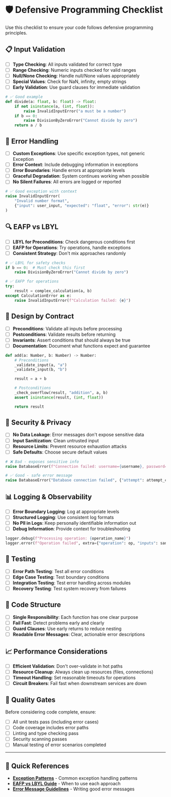# 🛡️ Defensive Programming Checklist

Use this checklist to ensure your code follows defensive programming principles.

## 📋 Input Validation

- [ ] **Type Checking**: All inputs validated for correct type
- [ ] **Range Checking**: Numeric inputs checked for valid ranges
- [ ] **Null/None Checking**: Handle null/None values appropriately
- [ ] **Special Values**: Check for NaN, infinity, empty strings
- [ ] **Early Validation**: Use guard clauses for immediate validation

```python
# ✅ Good example
def divide(a: float, b: float) -> float:
    if not isinstance(a, (int, float)):
        raise InvalidInputError("a must be a number")
    if b == 0:
        raise DivisionByZeroError("Cannot divide by zero")
    return a / b
```

## 🚨 Error Handling

- [ ] **Custom Exceptions**: Use specific exception types, not generic Exception
- [ ] **Error Context**: Include debugging information in exceptions
- [ ] **Error Boundaries**: Handle errors at appropriate levels
- [ ] **Graceful Degradation**: System continues working when possible
- [ ] **No Silent Failures**: All errors are logged or reported

```python
# ✅ Good exception with context
raise InvalidInputError(
    "Invalid number format",
    {"input": user_input, "expected": "float", "error": str(e)}
)
```

## 🔍 EAFP vs LBYL

- [ ] **LBYL for Preconditions**: Check dangerous conditions first
- [ ] **EAFP for Operations**: Try operations, handle exceptions
- [ ] **Consistent Strategy**: Don't mix approaches randomly

```python
# ✅ LBYL for safety checks
if b == 0:  # Must check this first
    raise DivisionByZeroError("Cannot divide by zero")

# ✅ EAFP for operations
try:
    result = complex_calculation(a, b)
except CalculationError as e:
    raise InvalidInputError(f"Calculation failed: {e}")
```

## 📏 Design by Contract

- [ ] **Preconditions**: Validate all inputs before processing
- [ ] **Postconditions**: Validate results before returning
- [ ] **Invariants**: Assert conditions that should always be true
- [ ] **Documentation**: Document what functions expect and guarantee

```python
def add(a: Number, b: Number) -> Number:
    # Preconditions
    _validate_input(a, "a")
    _validate_input(b, "b")

    result = a + b

    # Postconditions
    _check_overflow(result, "addition", a, b)
    assert isinstance(result, (int, float))

    return result
```

## 🔐 Security & Privacy

- [ ] **No Data Leakage**: Error messages don't expose sensitive data
- [ ] **Input Sanitization**: Clean untrusted input
- [ ] **Resource Limits**: Prevent resource exhaustion attacks
- [ ] **Safe Defaults**: Choose secure default values

```python
# ❌ Bad - exposes sensitive info
raise DatabaseError(f"Connection failed: username={username}, password={password}")

# ✅ Good - safe error message
raise DatabaseError("Database connection failed", {"attempt": attempt_count})
```

## 📊 Logging & Observability

- [ ] **Error Boundary Logging**: Log at appropriate levels
- [ ] **Structured Logging**: Use consistent log formats
- [ ] **No PII in Logs**: Keep personally identifiable information out
- [ ] **Debug Information**: Provide context for troubleshooting

```python
logger.debug(f"Processing operation: {operation_name}")
logger.error(f"Operation failed", extra={"operation": op, "inputs": sanitized_inputs})
```

## 🧪 Testing

- [ ] **Error Path Testing**: Test all error conditions
- [ ] **Edge Case Testing**: Test boundary conditions
- [ ] **Integration Testing**: Test error handling across modules
- [ ] **Recovery Testing**: Test system recovery from failures

## 🔄 Code Structure

- [ ] **Single Responsibility**: Each function has one clear purpose
- [ ] **Fail Fast**: Detect problems early and clearly
- [ ] **Guard Clauses**: Use early returns to reduce nesting
- [ ] **Readable Error Messages**: Clear, actionable error descriptions

## 📈 Performance Considerations

- [ ] **Efficient Validation**: Don't over-validate in hot paths
- [ ] **Resource Cleanup**: Always clean up resources (files, connections)
- [ ] **Timeout Handling**: Set reasonable timeouts for operations
- [ ] **Circuit Breakers**: Fail fast when downstream services are down

## 🎯 Quality Gates

Before considering code complete, ensure:

- [ ] All unit tests pass (including error cases)
- [ ] Code coverage includes error paths
- [ ] Linting and type checking pass
- [ ] Security scanning passes
- [ ] Manual testing of error scenarios completed

---

## 🔗 Quick References

- **[Exception Patterns](exception-patterns.md)** - Common exception handling patterns
- **[EAFP vs LBYL Guide](eafp-vs-lbyl.md)** - When to use each approach
- **[Error Message Guidelines](error-messages.md)** - Writing good error messages
